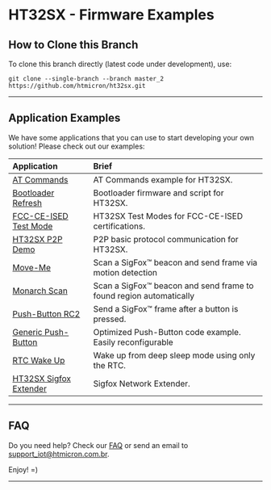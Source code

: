 # HT32SX - Firmware Examples

## How to Clone this Branch

To clone this branch directly (latest code under development), use: 
```
git clone --single-branch --branch master_2 https://github.com/htmicron/ht32sx.git
```

<hr>

## Application Examples

We have some applications that you can use to start developing your own solution! Please check out our examples:

| Application        | Brief                                                          |
|:-------------------|:---------------------------------------------------------------|
| [AT Commands](AT_Commands) | AT Commands example for HT32SX. |
| [Bootloader Refresh](Bootloader_Refresh) | Bootloader firmware and script for HT32SX. |
| [FCC-CE-ISED Test Mode](FCC-CE-ISED_TestModes) | HT32SX Test Modes for FCC-CE-ISED certifications. |
| [HT32SX P2P Demo](HT32SX_P2P_Demo) | P2P basic protocol communication for HT32SX. |
| [Move-Me](Monarch_MoveME) | Scan a SigFox™ beacon and send frame via motion detection  |
| [Monarch Scan](Monarch_Scan) | Scan a SigFox™ beacon and send frame to found region automatically |
| [Push-Button RC2](Push_Button_RC2) | Send a SigFox™ frame after a button is pressed. |
| [Generic Push-Button](Generic_Push_Button) | Optimized Push-Button code example. Easily reconfigurable |
| [RTC Wake Up](RTC_Wake_Up) | Wake up from deep sleep mode using only the RTC. |
| [HT32SX Sigfox Extender](HT32SX-Sigfox_Extender) | Sigfox Network Extender. |

<hr>

## FAQ

Do you need help? Check our [FAQ](https://github.com/htmicron/ht32sx/tree/faq) or send an email to support_iot@htmicron.com.br. 

Enjoy! =)

---

